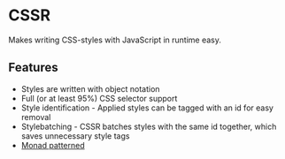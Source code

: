 # CSSR

Makes writing CSS-styles with JavaScript in runtime easy.

## Features

* Styles are written with object notation
* Full (or at least 95%) CSS selector support
* Style identification - Applied styles can be tagged with an id for easy removal
* Stylebatching - CSSR batches styles with the same id together, which saves unnecessary style tags
* [Monad patterned](https://en.wikipedia.org/wiki/Monad_%28functional_programming%29)
